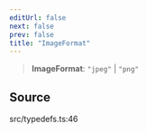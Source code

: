 ```yaml
---
editUrl: false
next: false
prev: false
title: "ImageFormat"
---
```


> **ImageFormat**: `"jpeg"` \| `"png"`

## Source

src/typedefs.ts:46
